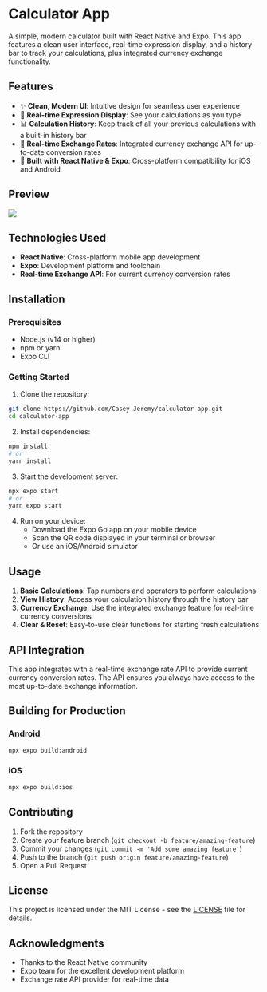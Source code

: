 # Calculator App

A simple, modern calculator built with React Native and Expo. This app features a clean user interface, real-time expression display, and a history bar to track your calculations, plus integrated currency exchange functionality.

## Features

- ✨ **Clean, Modern UI**: Intuitive design for seamless user experience
- 📱 **Real-time Expression Display**: See your calculations as you type
- 📊 **Calculation History**: Keep track of all your previous calculations with a built-in history bar
- 💱 **Real-time Exchange Rates**: Integrated currency exchange API for up-to-date conversion rates
- 🚀 **Built with React Native & Expo**: Cross-platform compatibility for iOS and Android

## Preview

![](preview.png)

## Technologies Used

- **React Native**: Cross-platform mobile app development
- **Expo**: Development platform and toolchain
- **Real-time Exchange API**: For current currency conversion rates

## Installation

### Prerequisites

- Node.js (v14 or higher)
- npm or yarn
- Expo CLI

### Getting Started

1. Clone the repository:
```bash
git clone https://github.com/Casey-Jeremy/calculator-app.git
cd calculator-app
```

2. Install dependencies:
```bash
npm install
# or
yarn install
```

3. Start the development server:
```bash
npx expo start
# or
yarn expo start
```

4. Run on your device:
   - Download the Expo Go app on your mobile device
   - Scan the QR code displayed in your terminal or browser
   - Or use an iOS/Android simulator

## Usage

1. **Basic Calculations**: Tap numbers and operators to perform calculations
2. **View History**: Access your calculation history through the history bar
3. **Currency Exchange**: Use the integrated exchange feature for real-time currency conversions
4. **Clear & Reset**: Easy-to-use clear functions for starting fresh calculations

## API Integration

This app integrates with a real-time exchange rate API to provide current currency conversion rates. The API ensures you always have access to the most up-to-date exchange information.

## Building for Production

### Android
```bash
npx expo build:android
```

### iOS
```bash
npx expo build:ios
```

## Contributing

1. Fork the repository
2. Create your feature branch (`git checkout -b feature/amazing-feature`)
3. Commit your changes (`git commit -m 'Add some amazing feature'`)
4. Push to the branch (`git push origin feature/amazing-feature`)
5. Open a Pull Request

## License

This project is licensed under the MIT License - see the [LICENSE](LICENSE) file for details.

## Acknowledgments

- Thanks to the React Native community
- Expo team for the excellent development platform
- Exchange rate API provider for real-time data
